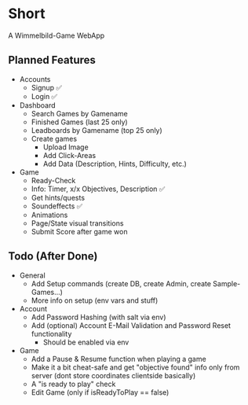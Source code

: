 # Short
A Wimmelbild-Game WebApp
## Planned Features
- Accounts
   - Signup ✅
   - Login ✅
- Dashboard
   - Search Games by Gamename
   - Finished Games (last 25 only)
   - Leadboards by Gamename (top 25 only)
   - Create games
      - Upload Image
      - Add Click-Areas
      - Add Data (Description, Hints, Difficulty, etc.)
- Game
   - Ready-Check
   - Info: Timer, x/x Objectives, Description ✅
   - Get hints/quests
   - Soundeffects ✅
   - Animations
   - Page/State visual transitions
   - Submit Score after game won
## Todo (After Done)
- General
   - Add Setup commands (create DB, create Admin, create Sample-Games...)
   - More info on setup (env vars and stuff)
- Account
   - Add Password Hashing (with salt via env)
   - Add (optional) Account E-Mail Validation and Password Reset functionality
      - Should be enabled via env
- Game
   - Add a Pause & Resume function when playing a game
   - Make it a bit cheat-safe and get "objective found" info only from server (dont store coordinates clientside basically)
   - A "is ready to play" check
   - Edit Game (only if isReadyToPlay == false)